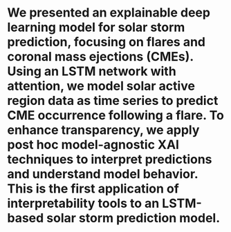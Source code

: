 # We presented an explainable deep learning model for solar storm prediction, focusing on flares and coronal mass ejections (CMEs). Using an LSTM network with attention, we model solar active region data as time series to predict CME occurrence following a flare. To enhance transparency, we apply post hoc model-agnostic XAI techniques to interpret predictions and understand model behavior. This is the first application of interpretability tools to an LSTM-based solar storm prediction model.
